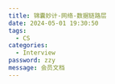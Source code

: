 ```yaml
---
title: 锦囊妙计-网络-数据链路层
date: 2024-05-01 19:30:50
tags: 
  - CS 
categories: 
  - Interview
password: zzy   
message: 会员文档
---
```

